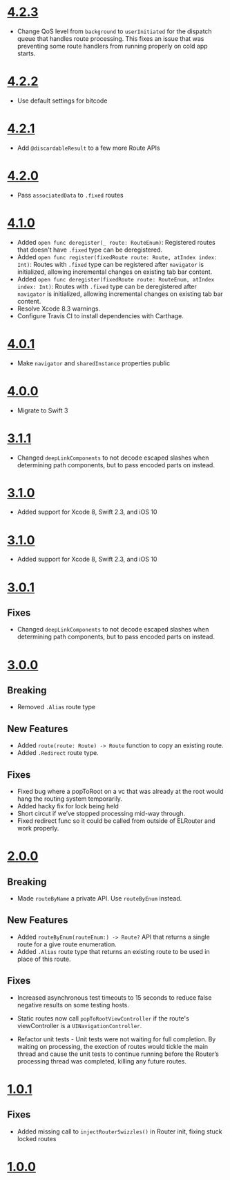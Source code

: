 # [4.2.3](https://github.com/Electrode-iOS/ELRouter/releases/tag/v4.2.3)

- Change QoS level from `background` to `userInitiated` for the dispatch queue that handles route processing. This fixes an issue that was preventing some route handlers from running properly on cold app starts.

# [4.2.2](https://github.com/Electrode-iOS/ELRouter/releases/tag/v4.2.2)

-  Use default settings for bitcode

# [4.2.1](https://github.com/Electrode-iOS/ELRouter/releases/tag/v4.2.1)

- Add `@discardableResult` to a few more Route APIs

# [4.2.0](https://github.com/Electrode-iOS/ELRouter/releases/tag/v4.2.0)

- Pass `associatedData` to `.fixed` routes

# [4.1.0](https://github.com/Electrode-iOS/ELRouter/releases/tag/v4.1.0)

* Added `open func deregister(_ route: RouteEnum)`: Registered routes that doesn't have `.fixed` type can be deregistered. 
* Added `open func register(fixedRoute route: Route, atIndex index: Int)`: Routes with `.fixed` type can be registered after `navigator` is initialized, allowing incremental changes on existing tab bar content.
* Added `open func deregister(fixedRoute route: RouteEnum, atIndex index: Int)`: Routes with `.fixed` type can be deregistered after `navigator` is initialized, allowing incremental changes on existing tab bar content.
* Resolve Xcode 8.3 warnings.
* Configure Travis CI to install dependencies with Carthage.

# [4.0.1](https://github.com/Electrode-iOS/ELRouter/releases/tag/v4.0.1)

- Make `navigator` and `sharedInstance` properties public

# [4.0.0](https://github.com/Electrode-iOS/ELRouter/releases/tag/v4.0.0)

- Migrate to Swift 3

# [3.1.1](https://github.com/Electrode-iOS/ELRouter/releases/tag/v3.1.1)

- Changed `deepLinkComponents` to not decode escaped slashes when determining path components, but to pass encoded parts on instead.

# [3.1.0](https://github.com/Electrode-iOS/ELRouter/releases/tag/v3.1.0)

- Added support for Xcode 8, Swift 2.3, and iOS 10

# [3.1.0](https://github.com/Electrode-iOS/ELRouter/releases/tag/v3.1.0)

- Added support for Xcode 8, Swift 2.3, and iOS 10

# [3.0.1](https://github.com/Electrode-iOS/ELRouter/releases/tag/v3.0.1)

## Fixes

- Changed `deepLinkComponents` to not decode escaped slashes when determining path components, but to pass encoded parts on instead.

# [3.0.0](https://github.com/Electrode-iOS/ELRouter/releases/tag/v3.0.0)

## Breaking

- Removed `.Alias` route type

## New Features

- Added `route(route: Route) -> Route` function to copy an existing route.
- Added `.Redirect` route type.

## Fixes

- Fixed bug where a popToRoot on a vc that was already at the root would hang the routing system temporarily.
- Added hacky fix for lock being held
- Short circut if we’ve stopped processing mid-way through.
- Fixed redirect func so it could be called from outside of ELRouter and work properly.

# [2.0.0](https://github.com/Electrode-iOS/ELRouter/releases/tag/v2.0.0)

## Breaking 

- Made `routeByName` a private API. Use `routeByEnum` instead.

## New Features

- Added `routeByEnum(routeEnum:) -> Route?` API that returns a single route for a give route enumeration.
- Added `.Alias` route type that returns an existing route to be used in place of this route.

## Fixes

- Increased asynchronous test timeouts to 15 seconds to reduce false negative results on some testing hosts.

- Static routes now call `popToRootViewController` if the route's viewController is a `UINavigationController`.

- Refactor unit tests - Unit tests were not waiting for full completion. By waiting on processing, the exection of routes would tickle the main thread and cause the unit tests to continue running before the Router’s processing thread was completed, killing any future routes.

# [1.0.1](https://github.com/Electrode-iOS/ELRouter/releases/tag/v1.0.1)

## Fixes

- Added missing call to `injectRouterSwizzles()` in Router init, fixing stuck locked routes

# [1.0.0](https://github.com/Electrode-iOS/ELRouter/releases/tag/v1.0.0)
